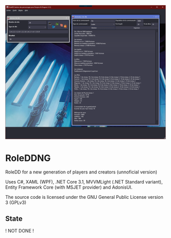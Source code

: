 <img src="preview.png"/>

# RoleDDNG

RoleDD for a new generation of players and creators (unnoficial version)

Uses C#, XAML (WPF), .NET Core 3.1, MVVMLight (.NET Standard variant), Entity Framework Core (with MSJET provider) and AdonisUI.

The source code is licensed under the GNU General Public License version 3 (GPLv3)

## State

! NOT DONE !
